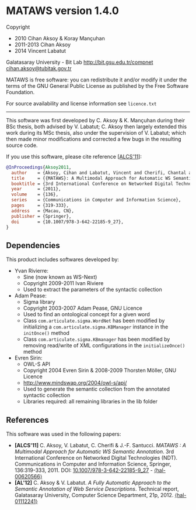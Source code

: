 
MATAWS version 1.4.0
===============================

Copyright 
* 2010 Cihan Aksoy & Koray Mançuhan
* 2011-2013 Cihan Aksoy
* 2014 Vincent Labatut

Galatasaray University - Bit Lab
http://bit.gsu.edu.tr/compnet
cihan.aksoy@tubitak.gov.tr

MATAWS is free software: you can redistribute it and/or modify it under the terms of the GNU General Public License as published by the Free Software Foundation.

For source availability and license information see `licence.txt`

-----------------------------------------------------------------------

This software was first developed by C. Aksoy & K. Mançuhan during their BSc thesis, both advised by V. Labatut; C. Aksoy then largely extended this work during its MSc thesis, also under the supervision of V. Labatut; which then made minor modifications and corrected a few bugs in the resulting source code.

If you use this software, please cite reference [[ALCS'11](#references)]:
```bibtex
@InProceedings{Aksoy2011,
  author    = {Aksoy, Cihan and Labatut, Vincent and Cherifi, Chantal and Santucci, Jean-François},
  title     = {{MATAWS}: A Multimodal Approach for Automatic WS Semantic Annotation},
  booktitle = {3rd International Conference on Networked Digital Technologies},
  year      = {2011},
  volume    = {136},
  series    = {Communications in Computer and Information Science},
  pages     = {319-333},
  address   = {Macau, CN},
  publisher = {Springer},
  doi       = {10.1007/978-3-642-22185-9_27},
}
```


## Dependencies
This product includes softwares developed by:
  + Yvan Rivierre:
    + Sine (now known as WS-Next)
    + Copyright 2009-2011 Ivan Riviere 
    + Used to extract the parameters of the syntactic collection
  + Adam Pease:
    + Sigma library
    + Copyright 2003-2007 Adam Pease, GNU Licence
    + Used to find an ontological concept for a given word
    + Class `com.articulate.sigma.WordNet` has been modified by initializing a `com.articulate.sigma.KBManager` instance in the `initOnce()` method
    + Class `com.articulate.sigma.KBmanager` has been modified by removing read/write of XML configurations in the `initializeOnce()` method	
  + Evren Sirin:
    + OWL-S API
    + Copyright 2004 Evren Sirin & 2008-2009 Thorsten Möller, GNU Licence
    + http://www.mindswap.org/2004/owl-s/api/
    + Used to generate the semantic collection from the annotated syntactic collection
    + Libraries required: all remaining libraries in the lib folder


## References
This software was used in the following papers:
 * **[ALCS'11]** C. Aksoy, V. Labatut, C. Cherifi & J.-F. Santucci. *MATAWS : A Multimodal Approach for Automatic WS Semantic Annotation*. 3rd International Conference on Networked Digital Technologies (NDT). Communications in Computer and Information Science, Springer, 136:319-333, 2011. DOI: [10.1007/978-3-642-22185-9_27](https://doi.org/10.1007/978-3-642-22185-9_27) - [⟨hal-00620566⟩](https://hal.archives-ouvertes.fr/hal-00620566)
 * **[AL'12]** C. Aksoy & V. Labatut. *A Fully Automatic Approach to the Semantic Annotation of Web Service Descriptions*. Technical report, Galatasaray University, Computer Science Department, 21p, 2012. [⟨hal-01112241⟩](https://hal.archives-ouvertes.fr/hal-01112241)
